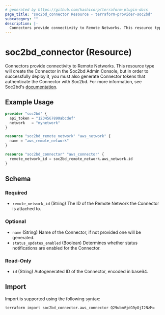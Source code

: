 ```yaml
---
# generated by https://github.com/hashicorp/terraform-plugin-docs
page_title: "soc2bd_connector Resource - terraform-provider-soc2bd"
subcategory: ""
description: |-
  Connectors provide connectivity to Remote Networks. This resource type will create the Connector in the Soc2bd Admin Console, but in order to successfully deploy it, you must also generate Connector tokens that authenticate the Connector with Soc2bd. For more information, see Soc2bd's documentation https://docs.soc2bd.com/docs/understanding-access-nodes.
---
```


# soc2bd_connector (Resource)

Connectors provide connectivity to Remote Networks. This resource type will create the Connector in the Soc2bd Admin Console, but in order to successfully deploy it, you must also generate Connector tokens that authenticate the Connector with Soc2bd. For more information, see Soc2bd's [documentation](https://docs.soc2bd.com/docs/understanding-access-nodes).

## Example Usage

```terraform
provider "soc2bd" {
  api_token = "1234567890abcdef"
  network   = "mynetwork"
}

resource "soc2bd_remote_network" "aws_network" {
  name = "aws_remote_network"
}

resource "soc2bd_connector" "aws_connector" {
  remote_network_id = soc2bd_remote_network.aws_network.id
}
```

<!-- schema generated by tfplugindocs -->

## Schema

### Required

- `remote_network_id` (String) The ID of the Remote Network the Connector is attached to.

### Optional

- `name` (String) Name of the Connector, if not provided one will be generated.
- `status_updates_enabled` (Boolean) Determines whether status notifications are enabled for the Connector.

### Read-Only

- `id` (String) Autogenerated ID of the Connector, encoded in base64.

## Import

Import is supported using the following syntax:

```shell
terraform import soc2bd_connector.aws_connector Q29ubmVjdG9yOjI2NzM=
```
